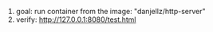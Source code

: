 1. goal: run container from the image: "danjellz/http-server"
1. verify: http://127.0.0.1:8080/test.html